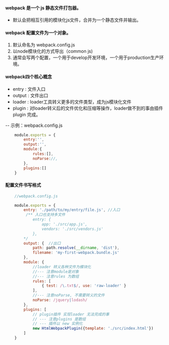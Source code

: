 #### webpack 是一个 js 静态文件打包器。
- 默认会把相互引用的模块化js文件，合并为一个静态文件并输出。

#### webpack 配置文件为一个对象。
1. 默认命名为 webpack.config.js
2. 以node模块化的方式导出（common js) 
3. 通常会写两个配置，一个用于develop开发环境，一个用于production生产环境。

#### webpack四个核心概念
- entry : 文件入口
- output : 文件出口
- loader : loader工具转义更多的文件类型，成为js模块化文件
- plugin : 对loader转义后的文件优化和压缩等操作，loader做不到的事由插件plugin 完成。

-- 示例：webpack.config.js
```js
    module.exports = {
        entry:'',
        output:'',
        module:{
            rules:[],
            noParse://,
        },
        plugins:[]
    }
```


#### 配置文件书写格式
     
```js
    //webpack.config.js

    module.exports = {
        entry: './path/to/my/entry/file.js', //入口
         /** 入口也支持多文件
            entry: {
                app: './src/app.js',
                vendors: './src/vendors.js'
            },
        */
        output: {  //出口
            path: path.resolve(__dirname, 'dist'),
            filename: 'my-first-webpack.bundle.js'
        },
        module: {  
            //loader 转义各种文件为模块化 
            //--- 注意module是对象
            //--- 注意rules 为数组
            rules: [
                { test: /\.txt$/, use: 'raw-loader' }
            ],
            //--- 注意noParse, 不需要转义的文件
            noParse: /jquery|lodash/
        },
        plugins: [
            // plugin插件 实现loader 无法完成的事
            // --- 注意plugins 是数组
            // --- 插件以 new 实例化
            new HtmlWebpackPlugin({template: './src/index.html'})
        ]
    }
```
